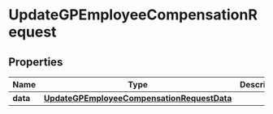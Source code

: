 

# UpdateGPEmployeeCompensationRequest


## Properties

| Name | Type | Description | Notes |
|------------ | ------------- | ------------- | -------------|
|**data** | [**UpdateGPEmployeeCompensationRequestData**](UpdateGPEmployeeCompensationRequestData.md) |  |  |



